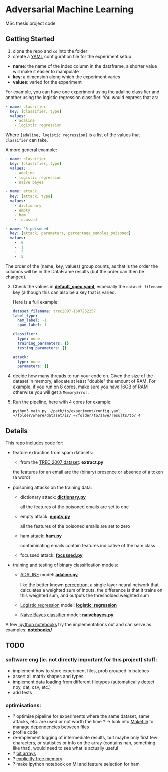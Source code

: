 Adversarial Machine Learning
============================

MSc thesis project code

Getting Started
---------------

1. clone the repo and `cd` into the folder
2. create a [YAML](http://yaml.org/) configuration file for the experiment setup.

  - **name**: the name of the index column in the dataframe, a shorter
    value will make it easier to manipulate
  - **key**: a dimension along which the experiment varies
  - **values**: varied for the experiment

  For example, you can have one experiment using the adaline classifier and
  another using the logistic regression classifier. You would express that as:

  ```yaml
  - name: classifier
    key: [classifier, type]
    values:
      - adaline
      - logistic regression
  ```

  Where `[adaline, logistic regression]` is a list of the
  values that `classifier` can take.

  A more general example:

  ```yaml
  - name: classifier
    key: [classifier, type]
    values:
      - adaline
      - logistic regression
      - naive bayes

  - name: attack
    key: [attack, type]
    values:
      - dictionary
      - empty
      - ham
      - focussed

  - name: '% poisoned'
    key: [attack, parameters, percentage_samples_poisoned]
    values:
      - .0
      - .1
      - .2
      - .5
  ```

  The order of the (name, key, values) group counts, as that
  is the order the columns will be in the DataFrame results (but
  the order can then be changed).

3. Check the values in [**default_spec.yaml**](https://github.com/galvanic/adversarialML/blob/master/default_spec.yaml), especially the `dataset_filename` key (although this can also
  be a key that is varied.

    Here is a full example:

    ```yaml
    dataset_filename: trec2007-1607252257
    label_type:
      ham_label: -1
      spam_label: 1

    classifier:
      type: none
      training_parameters: {}
      testing_parameters: {}

    attack:
      type: none
      parameters: {}
    ```

4. decide how many threads to run your code on. Given the size of the dataset
  in memory, allocate at least "double" the amount of RAM. For example, if
  you run on 8 cores, make sure you have 16GB of RAM otherwise you will get a
  `MemoryError`.

3. Run the pipeline, here with 4 cores for example:

    ```shell
    python3 main.py ~/path/to/experiment/config.yaml ~/folder/where/dataset/is/ ~/folder/to/save/results/to/ 4
    ```

Details
-------

This repo includes code for:


- feature extraction from spam datasets:

  - from the [TREC 2007 dataset](http://plg.uwaterloo.ca/~gvcormac/treccorpus07/about.html): **extract.py**

  the features for an email are the (binary) presence or absence of a token (a word)


- poisoning attacks on the training data:

  - dictionary attack: [**dictionary.py**](https://github.com/galvanic/adversarialML/blob/master/attacks/dictionary.py)

    all the features of the poisoned emails are set to one

  - empty attack: [**empty.py**](https://github.com/galvanic/adversarialML/blob/master/attacks/empty.py)

    all the features of the poisoned emails are set to zero

  - ham attack: [**ham.py**](https://github.com/galvanic/adversarialML/blob/master/attacks/ham.py)

    contaminating emails contain features indicative of the ham class

  - focussed attack: [**focussed.py**](https://github.com/galvanic/adversarialML/blob/master/attacks/focussed.py)


- training and testing of binary classification models:

  - [ADALINE](https://en.wikipedia.org/wiki/ADALINE) model: [**adaline.py**](https://github.com/galvanic/adversarialML/blob/master/classifiers/adaline.py)

    like the better known [perceptron](), a single layer neural network that calculates a weighted sum of inputs. the difference is that it trains on this weighted sum, and outputs the thresholded weighted sum

  - [Logistic regression]() model: [**logistic_regression**](https://github.com/galvanic/adversarialML/blob/master/classifiers/logistic_regression.py)

  - [Naive Bayes classifier](https://en.wikipedia.org/wiki/Naive_Bayes_classifier) model: [**naivebayes.py**](https://github.com/galvanic/adversarialML/blob/master/classifiers/naivebayes.py)


A few [ipython notebooks](https://ipython.org/notebook.html) try the implementations out and can serve as examples: [**notebooks/**](https://github.com/galvanic/adversML/tree/master/notebooks)

TODO
----

### software eng (ie. not directly important for this project) stuff:

- implement how to store experiment files, prob grouped in batches
- assert all matrix shapes and types
- implement data loading from different filetypes (automatically detect npy, dat, csv, etc.)
- add tests

### optimisations:

- ? optimise pipeline for experiments where the same dataset, same attacks, etc. are used
    or not worth the time ?
  -> look into [Makefile](https://bost.ocks.org/mike/make/) to manage dependencies between files
- profile code
- re-implement logging of intermediate results, but maybe only first few characters, or statistics
  or info on the array (contains nan, something like that), would need to see what is actually useful
- ? [bit arrays](https://stackoverflow.com/questions/5602155/numpy-boolean-array-with-1-bit-entries)
- ? [explicitly free memory](https://stackoverflow.com/questions/1316767/how-can-i-explicitly-free-memory-in-python)
- ? make ipython notebook on MI and feature selection for ham
